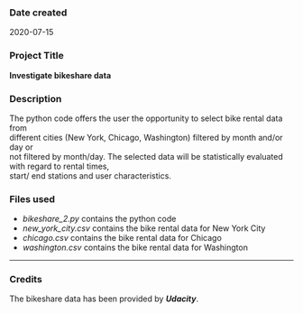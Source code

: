 ### Date created
2020-07-15
### Project Title
**Investigate bikeshare data**

### Description
The python code offers the user the opportunity to select bike rental data from  
different cities (New York, Chicago, Washington) filtered by month and/or day or  
not filtered by month/day.
The selected data will be statistically evaluated with regard to rental times,  
start/ end stations and user characteristics.

### Files used
* *bikeshare_2.py* contains the python code
* *new_york_city.csv* contains the bike rental data for New York City
* *chicago.csv* contains the bike rental data for Chicago
* *washington.csv* contains the bike rental data for Washington
---
### Credits
The bikeshare data has been provided by ***Udacity***.
